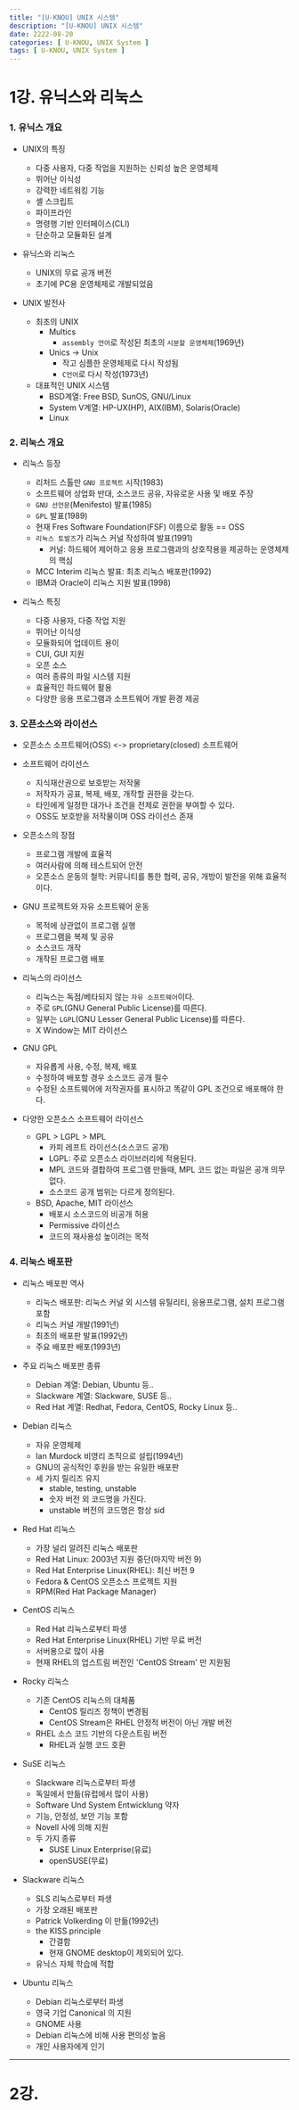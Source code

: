 ```yaml
---
title: "[U-KNOU] UNIX 시스템"
description: "[U-KNOU] UNIX 시스템"
date: 2222-08-20
categories: [ U-KNOU, UNIX System ]
tags: [ U-KNOU, UNIX System ]
---
```


# 1강. 유닉스와 리눅스

### 1. 유닉스 개요 

- UNIX의 특징
  - 다중 사용자, 다중 작업을 지원하는 신뢰성 높은 운영체제
  - 뛰어난 이식성
  - 강력한 네트워킹 기능
  - 셸 스크립트
  - 파이프라인
  - 명령행 기반 인터페이스(CLI)
  - 단순하고 모듈화된 설계
  
- 유닉스와 리눅스
  - UNIX의 무료 공개 버전
  - 초기에 PC용 운영체제로 개발되었음
  
- UNIX 발전사
  - 최초의 UNIX
    - Multics
      - `assembly 언어`로 작성된 최초의 `시분할 운영체제`(1969년)
    - Unics → Unix
      - 작고 심플한 운영체제로 다시 작성됨
      - `C언어`로 다시 작성(1973년)
  - 대표적인 UNIX 시스템
    - BSD계열: Free BSD, SunOS, GNU/Linux
    - System V계열: HP-UX(HP), AIX(IBM), Solaris(Oracle)
    - Linux

### 2. 리눅스 개요

- 리눅스 등장
  - 리처드 스톨만 `GNU 프로젝트` 시작(1983)
  - 소프트웨어 상업화 반대, 소스코드 공유, 자유로운 사용 및 배포 주장
  - `GNU 선언문`(Menifesto) 발표(1985) 
  - `GPL` 발표(1989)
  - 현재 Fres Software Foundation(FSF) 이름으로 활동 == OSS
  - `리눅스 토발즈`가 리눅스 커널 작성하여 발표(1991)
    - 커널: 하드웨어 제어하고 응용 프로그램과의 상호작용을 제공하는 운영체제의 핵심
  - MCC Interim 리눅스 발표: 최초 리눅스 배포판(1992)
  - IBM과 Oracle이 리눅스 지원 발표(1998)
  
- 리눅스 특징
  - 다중 사용자, 다중 작업 지원
  - 뛰어난 이식성
  - 모듈화되어 업데이트 용이
  - CUI, GUI 지원
  - 오픈 소스
  - 여러 종류의 파일 시스템 지원
  - 효율적인 하드웨어 활용
  - 다양한 응용 프로그램과 소프트웨어 개발 환경 제공

### 3. 오픈소스와 라이선스

- 오픈소스 소프트웨어(OSS) <-> proprietary(closed) 소프트웨어
  
- 소프트웨어 라이선스
  - 지식재산권으로 보호받는 저작물
  - 저작자가 공표, 복제, 배포, 개작할 권한을 갖는다.
  - 타인에게 일정한 대가나 조건을 전제로 권한을 부여할 수 있다. 
  - OSS도 보호받을 저작물이며 OSS 라이선스 존재
  
- 오픈소스의 장점
  - 프로그램 개발에 효율적
  - 여러사람에 의해 테스트되어 안전
  - 오픈소스 운동의 철학: 커뮤니티를 통한 협력, 공유, 개방이 발전을 위해 효율적이다. 
  
- GNU 프로젝트와 자유 소프트웨어 운동
  - 목적에 상관없이 프로그램 실행
  - 프로그램을 복제 및 공유
  - 소스코드 개작
  - 개작된 프로그램 배포
  
- 리눅스의 라이선스
  - 리눅스는 독점/베타되지 않는 `자유 소프트웨어`이다. 
  - 주로 `GPL`(GNU General Public License)를 따른다. 
  - 일부는 `LGPL`(GNU Lesser General Public License)를 따른다.
  - X Window는 MIT 라이선스
  
- GNU GPL
  - 자유롭게 사용, 수정, 복제, 배포
  - 수정하여 배포할 경우 소스코드 공개 필수
  - 수정된 소프트웨어에 저작권자를 표시하고 똑같이 GPL 조건으로 배포해야 한다. 
  
- 다양한 오픈소스 소프트웨어 라이선스
  - GPL > LGPL > MPL
    - 카피 레프트 라이선스(소스코드 공개)
    - LGPL: 주로 오픈소스 라이브러리에 적용된다. 
    - MPL 코드와 결합하여 프로그램 만들때, MPL 코드 없는 파일은 공개 의무 없다. 
    - 소스코드 공개 범위는 다르게 정의된다. 
  - BSD, Apache, MIT 라이선스
    - 배포시 소스코드의 비공개 허용
    - Permissive 라이선스
    - 코드의 재사용성 높이려는 목적

### 4. 리눅스 배포판 

- 리눅스 배포판 역사
  - 리눅스 배포판: 리눅스 커널 외 시스템 유틸리티, 응용프로그램, 설치 프로그램 포함
  - 리눅스 커널 개발(1991년) 
  - 최초의 배포판 발표(1992년)
  - 주요 배포판 배포(1993년)
  
- 주요 리눅스 배포판 종류
  - Debian 계열: Debian, Ubuntu 등..
  - Slackware 계열: Slackware, SUSE 등..
  - Red Hat 계열: Redhat, Fedora, CentOS, Rocky Linux 등..
  
- Debian 리눅스
  - 자유 운영체제
  - Ian Murdock 비영리 조직으로 설립(1994년)
  - GNU의 공식적인 후원을 받는 유일한 배포판
  - 세 가지 릴리즈 유지
    - stable, testing, unstable
    - 숫자 버전 외 코드명을 가진다. 
    - unstable 버전의 코드명은 항상 sid
  
- Red Hat 리눅스
  - 가장 널리 알려진 리눅스 배포판
  - Red Hat Linux: 2003년 지원 중단(마지막 버전 9)
  - Red Hat Enterprise Linux(RHEL): 최신 버전 9
  - Fedora & CentOS 오픈소스 프로젝트 지원
  - RPM(Red Hat Package Manager)
  
- CentOS 리눅스
  - Red Hat 리눅스로부터 파생
  - Red Hat Enterprise Linux(RHEL) 기반 무료 버전
  - 서버용으로 많이 사용
  - 현재 RHEL의 업스트림 버전인 'CentOS Stream' 만 지원됨
  
- Rocky 리눅스
  - 기존 CentOS 리눅스의 대체품
    - CentOS 릴리즈 정책이 변경됨
    - CentOS Stream은 RHEL 안정적 버전이 아닌 개발 버전
  - RHEL 소스 코드 기반의 다운스트림 버전
    - RHEL과 실행 코드 호환
  
- SuSE 리눅스
  - Slackware 리눅스로부터 파생
  - 독일에서 만듦(유럽에서 많이 사용)
  - Software Und System Entwicklung 약자
  - 기능, 안정성, 보안 기능 포함
  - Novell 사에 의해 지원
  - 두 가지 종류
    - SUSE Linux Enterprise(유료)
    - openSUSE(무료)    
  
- Slackware 리눅스
  - SLS 리눅스로부터 파생
  - 가장 오래된 배포판
  - Patrick Volkerding 이 만듦(1992년)
  - the KISS principle 
    - 간결함
    - 현재 GNOME desktop이 제외되어 있다.
  - 유닉스 자체 학습에 적합
  
- Ubuntu 리눅스
  - Debian 리눅스로부터 파생
  - 영국 기업 Canonical 의 지원
  - GNOME 사용
  - Debian 리눅스에 비해 사용 편의성 높음
  - 개인 사용자에게 인기

<hr>

# 2강. 